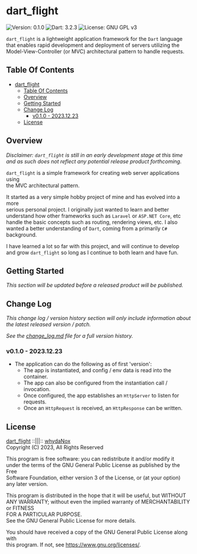 # dart_flight

![Version: 0.1.0](https://img.shields.io/badge/pub-v0.1.0-lightblue)
![Dart: 3.2.3](https://img.shields.io/badge/dart-v3.2.3-blue)
![License: GNU GPL v3](https://img.shields.io/badge/license-GNU%20GPL%20v3-yellow)

`dart_flight` is a lightweight application framework for the `Dart` language  
that enables rapid development and deployment of servers utilizing the  
Model-View-Controller (or MVC) architectural pattern to handle requests.

## Table Of Contents

- [dart\_flight](#dart_flight)
  - [Table Of Contents](#table-of-contents)
  - [Overview](#overview)
  - [Getting Started](#getting-started)
  - [Change Log](#change-log)
    - [v0.1.0 - 2023.12.23](#v010---20231223)
  - [License](#license)

## Overview

_Disclaimer: `dart_flight` is still in an early development stage at this time  
and as such does not reflect any potential release product forthcoming._

`dart_flight` is a simple framework for creating web server applications using  
the MVC architectural pattern.

It started as a very simple hobby project of mine and has evolved into a more  
serious personal project. I originally just wanted to learn and better  
understand how other frameworks such as `Laravel` or `ASP.NET Core`, etc  
handle the basic concepts such as routing, rendering views, etc. I also  
wanted a better understanding of `Dart`, coming from a primarily `C#`  
background.

I have learned a lot so far with this project, and will continue to develop  
and grow `dart_flight` so long as I continue to both learn and have fun.

## Getting Started

_This section will be updated before a released product will be published._

## Change Log

_This change log / version history section will only include information about  
the latest released version / patch._  

_See the [change_log.md](./change_log.md) file for a full version history._

### v0.1.0 - 2023.12.23

- The application can do the following as of first 'version':
  - The app is instantiated, and config / env data is read into the container.
  - The app can also be configured from the instantiation call / invocation.
  - Once configured, the app establishes an `HttpServer` to listen for requests.
  - Once an `HttpRequest` is received, an `HttpResponse` can be written.

## License

[dart_flight](https://github.com/dartFlight) ::|||::
[whydaNox](https://github.com/whydaNox)  
Copyright (C) 2023, All Rights Reserved

This program is free software: you can redistribute it and/or modify it  
under the terms of the GNU General Public License as published by the Free  
Software Foundation, either version 3 of the License, or (at your option)  
any later version.

This program is distributed in the hope that it will be useful, but WITHOUT  
ANY WARRANTY; without even the implied warranty of MERCHANTABILITY or FITNESS  
FOR A PARTICULAR PURPOSE.  
See the GNU General Public License for more details.

You should have received a copy of the GNU General Public License along with  
this program.  If not, see <https://www.gnu.org/licenses/>.
